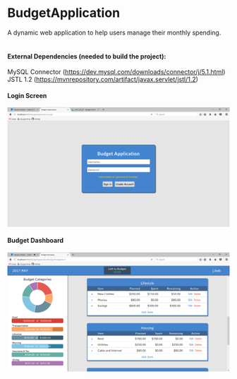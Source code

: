 # BudgetApplication
A dynamic web application to help users manage their monthly spending.
<br/><br/>

#### External Dependencies (needed to build the project):
MySQL Connector (https://dev.mysql.com/downloads/connector/j/5.1.html) <br/>
JSTL 1.2 (https://mvnrepository.com/artifact/javax.servlet/jstl/1.2)

#### Login Screen
![alt text](https://github.com/mcarbaugh/BudgetApplication/blob/master/screenshots/login_screen_2017_05_01.png?raw=true)

#### Budget Dashboard
![alt text](https://github.com/mcarbaugh/BudgetApplication/blob/master/screenshots/budget_summary_2017_05_01.png?raw=true)
